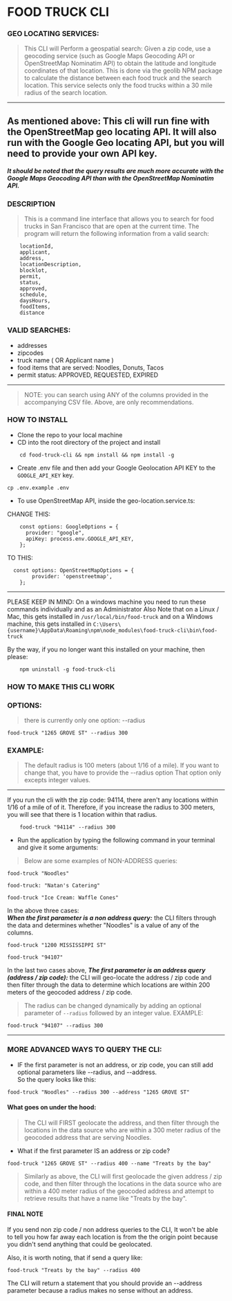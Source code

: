 # FOOD TRUCK CLI

### GEO LOCATING SERVICES:

>This CLI will Perform a geospatial search: Given a zip code, use a geocoding service (such as Google Maps Geocoding API or OpenStreetMap Nominatim API) to obtain the latitude and longitude coordinates of that location. 
>This is done via the geolib NPM package to calculate the distance between each food truck and the search location. 
>This service selects only the food trucks within a 30 mile radius of the search location.
---

As mentioned above: This cli will run fine with the OpenStreetMap geo locating API.
It will also run with the Google Geo locating API, but you will need to provide your own API key.
---
##### It should be noted that the query results are much more accurate with the Google Maps Geocoding API than with the OpenStreetMap Nominatim API.

### DESCRIPTION
>This is a command line interface that allows you to search for food trucks in San Francisco that are open at the current time. 
>The program will return the following information from a valid search: 
```terminal
    locationId, 
    applicant,
    address,
    locationDescription,
    blocklot,
    permit,
    status,
    approved,
    schedule,
    daysHours,
    foodItems,
    distance
```

### VALID SEARCHES: 
- addresses
- zipcodes
- truck name ( OR Applicant name )
- food items that are served: Noodles, Donuts, Tacos
- permit status: APPROVED, REQUESTED, EXPIRED
---
> NOTE: you can search using ANY of the columns provided in the accompanying CSV file. 
> Above, are only recommendations.

### HOW TO INSTALL
- Clone the repo to your local machine
- CD into the root directory of the project and install 
```terminal
    cd food-truck-cli && npm install && npm install -g
```
- Create .env file and then add your Google Geolocation API KEY to the `GOOGLE_API_KEY` key.
```terminal
cp .env.example .env
```
- To use OpenStreetMap API, inside the geo-location.service.ts:
 
CHANGE THIS: 
```terminal
    const options: GoogleOptions = {
      provider: "google",
      apiKey: process.env.GOOGLE_API_KEY,
    };
```
TO THIS: 
```terminal
  const options: OpenStreetMapOptions = {
        provider: 'openstreetmap',
    };
```
---
PLEASE KEEP IN MIND: On a windows machine you need to run these commands individually and as an Administrator
Also Note that on a Linux / Mac, this gets installed in `/usr/local/bin/food-truck` 
and on a Windows machine, this gets installed in `C:\Users\{username}\AppData\Roaming\npm\node_modules\food-truck-cli\bin\food-truck`

By the way, if you no longer want this installed on your machine, then please: 
```terminal
    npm uninstall -g food-truck-cli
```

### HOW TO MAKE THIS CLI WORK
### OPTIONS:
> there is currently only one option: --radius
```terminal
food-truck "1265 GROVE ST" --radius 300
```
### EXAMPLE:
>The default radius is 100 meters (about 1/16 of a mile).  If you want to change that, you have to provide the --radius option
> That option only excepts integer values.
---
If you run the cli with the zip code: 94114, there aren't any locations within 1/16 of a mile of of it. 
Therefore, if you increase the radius to 300 meters, 
you will see that there is 1 location within that radius. 
```terminal
    food-truck "94114" --radius 300
```

- Run the application by typing the following command in your terminal and give it some arguments: 
> Below are some examples of NON-ADDRESS queries:
```terminal
food-truck "Noodles"
```
```terminal
food-truck: "Natan's Catering"
```
```terminal
food-truck "Ice Cream: Waffle Cones"
```

In the above three cases:  
**_When the first parameter is a non address query:_**
the CLI filters through the data and determines whether "Noodles" is a value of any of the columns.

```terminal
food-truck "1200 MISSISSIPPI ST"
```

```terminal
food-truck "94107"
```
In the last two cases above, 
**_The first parameter is an address query (address / zip code):_**
the CLI will geo-locate the address / zip code and then filter through the data to determine which locations are within 200 meters of the geocoded address / zip code. 
>The radius can be changed dynamically by adding an optional parameter of `--radius` followed by an integer value.
EXAMPLE:
```terminal
food-truck "94107" --radius 300
``` 
---

### MORE ADVANCED WAYS TO QUERY THE CLI:
- IF the first parameter is not an address, or zip code, you can still add optional parameters
like --radius, and --address.  
So the query looks like this: 
```terminal
food-truck "Noodles" --radius 300 --address "1265 GROVE ST"
```

#### What goes on under the hood:
>The CLI will FIRST geolocate the address, and then filter through the locations in the data source who are within a 300 meter radius of the geocoded address
> that are serving Noodles.

- What if the first parameter IS an address or zip code?
```terminal
food-truck "1265 GROVE ST" --radius 400 --name "Treats by the bay"
```
>Similarly as above, the CLI will first geolocade the given address / zip code, and then filter through the locations in the data source who are within a 400 meter radius of the geocoded address
and attempt to retrieve results that have a name like "Treats by the bay".

#### FINAL NOTE
If you send non zip code / non address queries to the CLI, 
It won't be able to tell you how far away each location is from the the origin point
because you didn't send anything that could be geolocated.

Also, it is worth noting, that if send a query like: 
```terminal
food-truck "Treats by the bay" --radius 400
```
The CLI will return a statement that you should provide an --address parameter because a radius makes no sense without an address.

